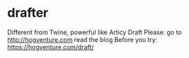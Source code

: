 drafter
=======
Different from Twine, 
powerful like Articy Draft
Please:
go to http://hogventure.com
read the blog
Before you try:
https://hogventure.com/draft/
